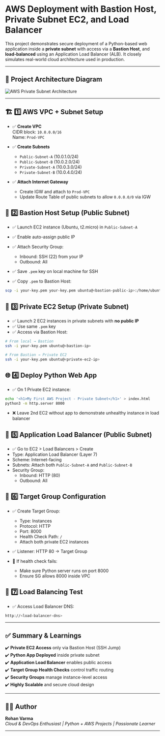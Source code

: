# AWS Deployment with Bastion Host, Private Subnet EC2, and Load Balancer

This project demonstrates secure deployment of a Python-based web application inside a **private subnet** with access via a **Bastion Host**, and **load-balanced** using an Application Load Balancer (ALB). It closely simulates real-world cloud architecture used in production.

---

## 📌 Project Architecture Diagram

![AWS Private Subnet Architecture](https://github.com/user-attachments/assets/d0da4504-e2b5-4895-9330-926e630050f1) <!-- Replace with your own if needed -->

---

## 🏗️ 1️⃣ AWS VPC + Subnet Setup

- ✅ **Create VPC**  
  CIDR block: `10.0.0.0/16`  
  Name: `Prod-VPC`

- ✅ **Create Subnets**
  - `Public-Subnet-A` (10.0.1.0/24)
  - `Public-Subnet-B` (10.0.2.0/24)
  - `Private-Subnet-A` (10.0.3.0/24)
  - `Private-Subnet-B` (10.0.4.0/24)

- ✅ **Attach Internet Gateway**
  - Create IGW and attach to `Prod-VPC`
  - Update Route Table of public subnets to allow `0.0.0.0/0` via IGW


## 🔐 2️⃣ Bastion Host Setup (Public Subnet)

- ✅ Launch EC2 instance (Ubuntu, t2.micro) in `Public-Subnet-A`
- ✅ Enable auto-assign public IP
- ✅ Attach Security Group:
  - Inbound: SSH (22) from your IP
  - Outbound: All

- ✅ Save `.pem` key on local machine for SSH
- ✅ Copy `.pem` to Bastion Host:
```bash
scp -i your-key.pem your-key.pem ubuntu@<bastion-public-ip>:/home/ubuntu
```


## 🧱 3️⃣ Private EC2 Setup (Private Subnet)

- ✅ Launch 2 EC2 instances in private subnets with **no public IP**
- ✅ Use same `.pem` key
- ✅ Access via Bastion Host:
```bash
# From local → Bastion
ssh -i your-key.pem ubuntu@<bastion-ip>

# From Bastion → Private EC2
ssh -i your-key.pem ubuntu@<private-ec2-ip>
```


## 🌐 4️⃣ Deploy Python Web App

- ✅ On 1 Private EC2 instance:
```bash
echo '<h1>My First AWS Project - Private Subnet</h1>' > index.html
python3 -m http.server 8000
```

- ❌ Leave 2nd EC2 without app to demonstrate unhealthy instance in load balancer


## 🎯 5️⃣ Application Load Balancer (Public Subnet)

- ✅ Go to EC2 > Load Balancers > Create
- Type: Application Load Balancer (Layer 7)
- Scheme: Internet-facing
- Subnets: Attach both `Public-Subnet-A` and `Public-Subnet-B`
- Security Group:
  - Inbound: HTTP (80)
  - Outbound: All


## 🧩 6️⃣ Target Group Configuration

- ✅ Create Target Group:
  - Type: Instances
  - Protocol: HTTP
  - Port: 8000
  - Health Check Path: `/`
  - Attach both private EC2 instances

- ✅ Listener: HTTP 80 → Target Group

- 🔄 If health check fails:
  - Make sure Python server runs on port 8000
  - Ensure SG allows 8000 inside VPC


## 🔁 7️⃣ Load Balancing Test

- ✅ Access Load Balancer DNS:
```bash
http://<load-balancer-dns>
```

---

## ✅ Summary & Learnings

✔️ **Private EC2 Access** only via Bastion Host (SSH Jump)  
✔️ **Python App Deployed** inside private subnet  
✔️ **Application Load Balancer** enables public access  
✔️ **Target Group Health Checks** control traffic routing  
✔️ **Security Groups** manage instance-level access  
✔️ **Highly Scalable** and secure cloud design

---

## 👨‍💻 Author

**Rohan Varma**  
_Cloud & DevOps Enthusiast | Python + AWS Projects | Passionate Learner_

---
